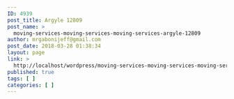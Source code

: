 ```yaml
---
ID: 4939
post_title: Argyle 12809
post_name: >
  moving-services-moving-services-moving-services-argyle-12809
author: mrgabonijeff@gmail.com
post_date: 2018-03-28 01:38:34
layout: page
link: >
  http://localhost/wordpress/moving-services-moving-services-moving-services-argyle-12809/
published: true
tags: [ ]
categories: [ ]
---
```

